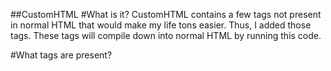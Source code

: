 ##CustomHTML
#What is it?
CustomHTML contains a few tags not present in normal HTML that would make my life tons easier.
Thus, I added those tags.
These tags will compile down into normal HTML by running this code.

#What tags are present?
<template src="/path/to/file.html" vars="varName='value'" /> - Copies and pastes one file into this one

<var name="varName" value="1234" /> - Stores the value of "1234" in a variable called "varName"
<var name="varName" /> - Compiles into 1234

<if x="$varName" equal y="1234">
  <h1>That var is 1234!</h1>
</if>
<if x="$varName" notEqual y="1234">
  <h1>That var isn't 1234!</h1>
</h1>

^ Spits out "That var is 1234!" if the variable called "varName" is 1234, otherwise it'l spit out "That var isn't 1234!"

If operators include: equal, notEqual, lessThan, greaterThan, greaterOrEqual, and lessOrEqual
If a variable was never defined and used in a if tag, it will be the same as null in the if statement
Thus to check if a variable is undefined, do <if x="$var" equals y="null">...</if>

* When I say "spit out" I mean compiles into
